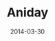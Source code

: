 ---
type: collaboration
title: Aniday
artist: Aniday
date: 2014-03-30
img: /images/collaborations/aniday.jpg
permalink: /music/collaborations/:title/
discs:
  - tracks:
    - Can't Take No More
    - Hole In My Heart
    - When Loving You Is Wrong
    - Buscando La Vida
    - Born Yesterday
    - We Belong
    - Don't Fool With Me
    - Dream On
    - Not Much Of A Man
    - Get Funky
    - Leave Me With Your Lies
    - Lost The Way
---